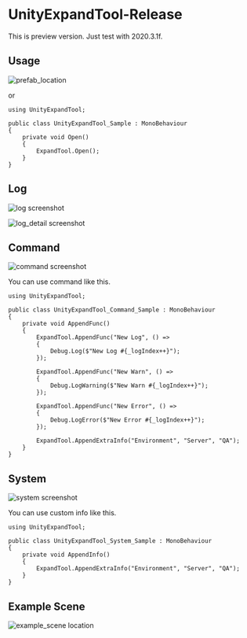 # UnityExpandTool-Release

This is preview version.
Just test with 2020.3.1f.


## Usage

![prefab_location](https://github.com/ChanUkLee/UnityExpandTool/blob/main/Images/how_to_work.png)

or

```
using UnityExpandTool;

public class UnityExpandTool_Sample : MonoBehaviour
{
    private void Open()
    {
        ExpandTool.Open();
    }
}
```

## Log

![log screenshot](https://github.com/ChanUkLee/UnityExpandTool/blob/main/Images/logviewer.png)

![log_detail screenshot](https://github.com/ChanUkLee/UnityExpandTool/blob/main/Images/logviewer_detail.png)

## Command

![command screenshot](https://github.com/ChanUkLee/UnityExpandTool/blob/main/Images/command.png)

You can use command like this.

```
using UnityExpandTool;

public class UnityExpandTool_Command_Sample : MonoBehaviour
{
    private void AppendFunc()
    {
        ExpandTool.AppendFunc("New Log", () =>
        {
            Debug.Log($"New Log #{_logIndex++}");
        });

        ExpandTool.AppendFunc("New Warn", () =>
        {
            Debug.LogWarning($"New Warn #{_logIndex++}");
        });

        ExpandTool.AppendFunc("New Error", () =>
        {
            Debug.LogError($"New Error #{_logIndex++}");
        });

        ExpandTool.AppendExtraInfo("Environment", "Server", "QA");
    }
}
```

## System

![system screenshot](https://github.com/ChanUkLee/UnityExpandTool/blob/main/Images/infos.png)

You can use custom info like this.

```
using UnityExpandTool;

public class UnityExpandTool_System_Sample : MonoBehaviour
{
    private void AppendInfo()
    {
        ExpandTool.AppendExtraInfo("Environment", "Server", "QA");
    }
}
```

## Example Scene

![example_scene location](https://github.com/ChanUkLee/UnityExpandTool/blob/main/Images/example.png)
